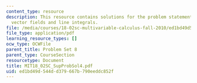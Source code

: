 ```yaml
---
content_type: resource
description: This resource contains solutions for the problem statements related to
  vector fields and line integrals.
file: /media/courses/18-02sc-multivariable-calculus-fall-2010/ed1bd49d544dd379667b790eeddc852f_MIT18_02SC_SupProbSol4.pdf
file_type: application/pdf
learning_resource_types: []
ocw_type: OCWFile
parent_title: Problem Set 8
parent_type: CourseSection
resourcetype: Document
title: MIT18_02SC_SupProbSol4.pdf
uid: ed1bd49d-544d-d379-667b-790eeddc852f
---
```

